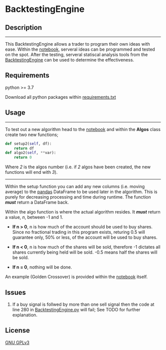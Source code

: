 # BacktestingEngine
## Description
___
This BacktestingEngine allows a trader to program their own ideas with ease. Within the [notebook](BacktestingAlgos.ipynb), serveral ideas can be programmed and tested on the spot. After the testing, serveral statiscal analysis tools from the [BacktestingEngine](BacktestingEngine.py) can be used to determine the effectiveness.
## Requirements
python >= 3.7

Download all python packages within [requirements.txt](requirements.txt)
## Usage
___
To test out a new algorithm head to the [notebook](BacktestingAlgos.ipynb) and within the **Algos** class create two new functions;
```python
def setup2(self, df):
    return df
def algo2(self, **var):
    return 0
```
Where _2_ is the algos number (i.e. if _2_ algos have been created, the new functions will end with _3_).
___
Within the setup function you can add any new columns (i.e. moving average) to the [pandas](https://github.com/pandas-dev/pandas) DataFrame to be used later in the algorithm. This is purely for decreasing processing and time during runtime. The function ***must*** return a DataFrame back.

Within the algo function is where the actual algorithm resides. It ***must*** return a value, _n_, between -1 and 1.

* **If n > 0**, n is how much of the account should be used to buy shares. Since no fractional trading in this program exists, returing 0.5 will guarantee only, 50% or less, of the account will be used to buy shares. 

* **If n < 0**, n is how much of the shares will be sold, therefore -1 dictates all shares currently being held will be sold. -0.5 means half the shares will be sold.

* **If n = 0**, nothing will be done.

An example (Golden Crossover) is provided within the [notebook](BacktestingAlgos.ipynb) itself.

## Issues
1. If a buy signal is follwed by more than one sell signal then the code at line 280 in [BacktestingEngine.py](BacktestingEngine.py) will fail; See TODO for further explanation.
## License
[GNU GPLv3](https://choosealicense.com/licenses/gpl-3.0/)
